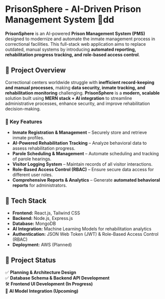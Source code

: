 # PrisonSphere - AI-Driven Prison Management System 🚀dd

**PrisonSphere** is an AI-powered **Prison Management System (PMS)** designed to modernize and automate the inmate management process in correctional facilities. This full-stack web application aims to replace outdated, manual systems by introducing **automated reporting, rehabilitation progress tracking, and role-based access control**.

## 📌 Project Overview  
Correctional centers worldwide struggle with **inefficient record-keeping and manual processes**, making **data security, inmate tracking, and rehabilitation monitoring** challenging. **PrisonSphere** is a **modern, scalable** solution built using **MERN stack + AI integration** to streamline administrative processes, enhance security, and improve rehabilitation decision-making.

### 🎯 **Key Features**
- **Inmate Registration & Management** – Securely store and retrieve inmate profiles.
- **AI-Powered Rehabilitation Tracking** – Analyze behavioral data to assess rehabilitation progress.
- **Parole Scheduling & Management** – Automate scheduling and tracking of parole hearings.
- **Visitor Logging System** – Maintain records of all visitor interactions.
- **Role-Based Access Control (RBAC)** – Ensure secure data access for different user roles.
- **Comprehensive Reports & Analytics** – Generate **automated behavioral reports** for administrators.

## 🔧 **Tech Stack**
- **Frontend:** React.js, Tailwind CSS
- **Backend:** Node.js, Express.js
- **Database:** MongoDB
- **AI Integration:** Machine Learning Models for rehabilitation analytics
- **Authentication:** JSON Web Token (JWT) & Role-Based Access Control (RBAC)
- **Deployment:** AWS (Planned)

## 📌 **Project Status**
✅ **Planning & Architecture Design**  
✅ **Database Schema & Backend API Development**  
🛠 **Frontend UI Development (In Progress)**  
🚀 **AI Model Integration (Upcoming)**  

